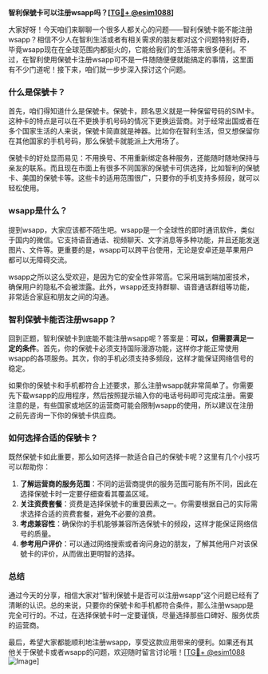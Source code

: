 **智利保號卡可以注册wsapp吗？[[TG💪+ @esim1088](https://t.me/s/esim1088)]**

大家好呀！今天咱们来聊聊一个很多人都关心的问题——智利保號卡能不能注册wsapp？相信不少人在智利生活或者有相关需求的朋友都对这个问题特别好奇，毕竟wsapp现在在全球范围内都挺火的，它能给我们的生活带来很多便利。不过，在智利使用保號卡注册wsapp可不是一件随随便便就能搞定的事情，这里面有不少门道呢！接下来，咱们就一步步深入探讨这个问题。

### 什么是保號卡？

首先，咱们得知道什么是保號卡。保號卡，顾名思义就是一种保留号码的SIM卡。这种卡的特点是可以在不更换手机号码的情况下更换运营商。对于经常出国或者在多个国家生活的人来说，保號卡简直就是神器。比如你在智利生活，但又想保留你在其他国家的手机号码，那么保號卡就能派上大用场了。

保號卡的好处显而易见：不用换号、不用重新绑定各种服务，还能随时随地保持与亲友的联系。而且现在市面上有很多不同国家的保號卡可供选择，比如智利的保號卡、美国的保號卡等。这些卡的适用范围很广，只要你的手机支持多频段，就可以轻松使用。

### wsapp是什么？

提到wsapp，大家应该都不陌生吧。wsapp是一个全球性的即时通讯软件，类似于国内的微信。它支持语音通话、视频聊天、文字消息等多种功能，并且还能发送图片、文件等。更重要的是，wsapp可以跨平台使用，无论是安卓还是苹果用户都可以无障碍交流。

wsapp之所以这么受欢迎，是因为它的安全性非常高。它采用端到端加密技术，确保用户的隐私不会被泄露。此外，wsapp还支持群聊、语音通话群组等功能，非常适合家庭和朋友之间的沟通。

### 智利保號卡能否注册wsapp？

回到正题，智利保號卡到底能不能注册wsapp呢？答案是：**可以，但需要满足一定的条件**。首先，你的保號卡必须支持国际漫游功能，这样你才能正常使用wsapp的各项服务。其次，你的手机必须支持多频段，这样才能保证网络信号的稳定。

如果你的保號卡和手机都符合上述要求，那么注册wsapp就非常简单了。你需要先下载wsapp的应用程序，然后按照提示输入你的电话号码即可完成注册。需要注意的是，有些国家或地区的运营商可能会限制wsapp的使用，所以建议在注册之前先咨询一下你的保號卡供应商。

### 如何选择合适的保號卡？

既然保號卡如此重要，那么如何选择一款适合自己的保號卡呢？这里有几个小技巧可以帮助你：

1. **了解运营商的服务范围**：不同的运营商提供的服务范围可能有所不同，因此在选择保號卡时一定要仔细查看其覆盖区域。
2. **关注资费套餐**：资费是选择保號卡的重要因素之一。你需要根据自己的实际需求选择合适的资费套餐，避免不必要的浪费。
3. **考虑兼容性**：确保你的手机能够兼容所选保號卡的频段，这样才能保证网络信号的质量。
4. **参考用户评价**：可以通过网络搜索或者询问身边的朋友，了解其他用户对该保號卡的评价，从而做出更明智的选择。

### 总结

通过今天的分享，相信大家对“智利保號卡是否可以注册wsapp”这个问题已经有了清晰的认识。总的来说，只要你的保號卡和手机都符合条件，那么注册wsapp是完全可行的。不过，在选择保號卡时一定要谨慎，尽量选择那些口碑好、服务优质的运营商。

最后，希望大家都能顺利地注册wsapp，享受这款应用带来的便利。如果还有其他关于保號卡或者wsapp的问题，欢迎随时留言讨论哦！[[TG💪+ @esim1088](https://t.me/s/esim1088) ![Image](https://i.postimg.cc/4NQfJmqS/Snipaste-2025-05-13-00-14-12.png)]